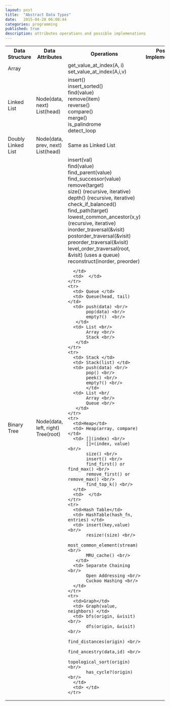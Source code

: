```yaml
---
layout: post
title:  "Abstract Data Types"
date:   2015-04-20 06:08:44
categories: programming
published: true
description: attributes operations and possible implemenations
---
```


  <table class="responsive-table striped">
    <tr>
      <th> Data Structure </th>
      <th> Data Attributes </th>
      <th> Operations </th>
      <th> Possible Implementations </th>
    </tr>
    <tr>
      <td> Array </td>
      <td> </td>
      <td> get_value_at_index(A, i) <br/>
           set_value_at_index(A,i,v) <br/>
      </td>
      <td>  </td>
    </tr>
    <tr>
      <td> Linked List </td>
      <td> Node(data, next) <br/>
           List(head) <br/>
      </td>
      <td> insert() <br/>
           insert_sorted() <br/>
           find(value) <br/>
           remove(item) <br/>
           reverse() <br/>
           compare() <br/>
           merge()  <br/>
           is_palindrome <br/>
           detect_loop <br/>
      </td>
      <td> </td>
    </tr>
    <tr>
      <td> Doubly Linked List </td>
      <td> Node(data, prev, next) <br/>
           List(head) <br/>
      </td>
      <td> Same as Linked List <br/>
      </td>
      <td> </td>
    </tr>
      <td>Binary Tree</td>
      <td> Node(data, left, right) <br/>
           Tree(root) <br/>
      </td>  
      <td> insert(val) <br/>
           find(value) <br/>
           find_parent(value) <br/>
           find_successor(value) <br/>
           remove(target) <br/>
           size() (recursive, iterative) <br/>
           depth() (recursive, iterative) <br/>
           check_if_balanced() <br/>
           find_path(target) <br/>
           lowest_common_ancestor(x,y) (recursive, iterative) <br/>
           inorder_traversal(&visit) <br/>
           postorder_traversal(&visit) <br/>
           preorder_traversal(&visit) <br/>
           level_order_traversal(root, &visit) (uses a queue)<br/>
           reconstruct(inorder, preorder) <br/>

      </td>
      <td>  </td>
    </tr>
    <tr>
      <td> Queue </td>
      <td> Queue(head, tail)</td>
      <td> push(data) <br/>
           pop(data) <br/>
           empty?()  <br/>
       </td>
      <td> List <br/>
           Array <br/>
           Stack <br/>
       </td>
    </tr>
    <tr>
      <td> Stack </td>
      <td> Stack(list) </td>
      <td> push(data) <br/>
           pop() <br/>
           peek() <br/>
           empty?() <br/>
           </td>
      <td> List <br/
           Array <br/>
           Queue <br/>
       </td>
    </tr>
    <tr>
      <td>Heap</td>
      <td> Heap(array, compare) </td>
      <td> [](index) <br/>
           []=(index, value) <br/> 
           size() <br/>
           insert() <br/>
           find_first() or find_max() <br/>
           remove_first() or remove_max() <br/>
           find_top_k() <br/>
      </td>
      <td>  </td>
    </tr>
    <tr>
      <td>Hash Table</td>
      <td> HashTable(hash_fn, entries) </td>
      <td> insert(key,value) <br/>
           resize!(size) <br/>
           most_common_element(stream) <br/>
           MRU_cache() <br/>
       </td>
      <td> Separate Chaining <br/>
           Open Addressing <br/>
           Cuckoo Hashing <br/>
      </td>   
    </tr>
    <tr>
      <td>Graph</td>
      <td> Graph(value, neighbors) </td>
      <td> bfs(origin, &visit) <br/>
           dfs(origin, &visit) <br/>
           find_distances(origin) <br/> 
           find_ancestry(data,id) <br/> 
           topological_sort(origin) <br/>
           has_cycle?(origin) <br/>
      </td>
      <td> </td>   
    </tr>
  </table>
